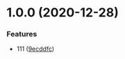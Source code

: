 # 1.0.0 (2020-12-28)


### Features

* 111 ([9ecddfc](https://github.com/dapengdouyu/electron-dev/commit/9ecddfce429eb2277f155020dd94f0a9f9203bb4))
